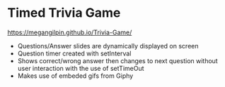 # Timed Trivia Game
https://megangilpin.github.io/Trivia-Game/

* Questions/Answer slides are dynamically displayed on screen
* Question timer created with setInterval
* Shows correct/wrong answer then changes to next question without user interaction with the use of setTimeOut
* Makes use of embeded gifs from Giphy 
